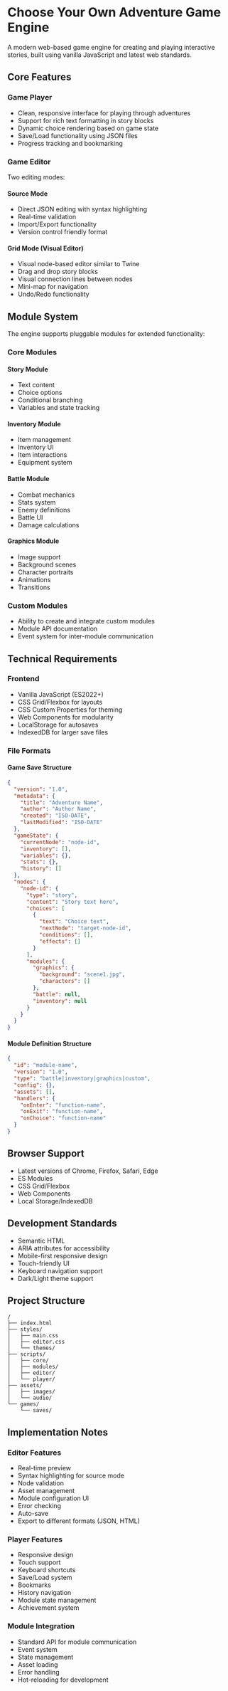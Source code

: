 # Choose Your Own Adventure Game Engine

A modern web-based game engine for creating and playing interactive stories, built using vanilla JavaScript and latest web standards.

## Core Features

### Game Player
- Clean, responsive interface for playing through adventures
- Support for rich text formatting in story blocks
- Dynamic choice rendering based on game state
- Save/Load functionality using JSON files
- Progress tracking and bookmarking

### Game Editor
Two editing modes:

#### Source Mode
- Direct JSON editing with syntax highlighting
- Real-time validation
- Import/Export functionality
- Version control friendly format

#### Grid Mode (Visual Editor)
- Visual node-based editor similar to Twine
- Drag and drop story blocks
- Visual connection lines between nodes
- Mini-map for navigation
- Undo/Redo functionality

## Module System

The engine supports pluggable modules for extended functionality:

### Core Modules

#### Story Module
- Text content
- Choice options
- Conditional branching
- Variables and state tracking

#### Inventory Module
- Item management
- Inventory UI
- Item interactions
- Equipment system

#### Battle Module
- Combat mechanics
- Stats system
- Enemy definitions
- Battle UI
- Damage calculations

#### Graphics Module
- Image support
- Background scenes
- Character portraits
- Animations
- Transitions

### Custom Modules
- Ability to create and integrate custom modules
- Module API documentation
- Event system for inter-module communication

## Technical Requirements

### Frontend
- Vanilla JavaScript (ES2022+)
- CSS Grid/Flexbox for layouts
- CSS Custom Properties for theming
- Web Components for modularity
- LocalStorage for autosaves
- IndexedDB for larger save files

### File Formats

#### Game Save Structure
```json
{
  "version": "1.0",
  "metadata": {
    "title": "Adventure Name",
    "author": "Author Name",
    "created": "ISO-DATE",
    "lastModified": "ISO-DATE"
  },
  "gameState": {
    "currentNode": "node-id",
    "inventory": [],
    "variables": {},
    "stats": {},
    "history": []
  },
  "nodes": {
    "node-id": {
      "type": "story",
      "content": "Story text here",
      "choices": [
        {
          "text": "Choice text",
          "nextNode": "target-node-id",
          "conditions": [],
          "effects": []
        }
      ],
      "modules": {
        "graphics": {
          "background": "scene1.jpg",
          "characters": []
        },
        "battle": null,
        "inventory": null
      }
    }
  }
}
```

#### Module Definition Structure
```json
{
  "id": "module-name",
  "version": "1.0",
  "type": "battle|inventory|graphics|custom",
  "config": {},
  "assets": [],
  "handlers": {
    "onEnter": "function-name",
    "onExit": "function-name",
    "onChoice": "function-name"
  }
}
```

## Browser Support
- Latest versions of Chrome, Firefox, Safari, Edge
- ES Modules
- CSS Grid/Flexbox
- Web Components
- Local Storage/IndexedDB

## Development Standards
- Semantic HTML
- ARIA attributes for accessibility
- Mobile-first responsive design
- Touch-friendly UI
- Keyboard navigation support
- Dark/Light theme support

## Project Structure
```
/
├── index.html
├── styles/
│   ├── main.css
│   ├── editor.css
│   └── themes/
├── scripts/
│   ├── core/
│   ├── modules/
│   ├── editor/
│   └── player/
├── assets/
│   ├── images/
│   └── audio/
└── games/
    └── saves/
```

## Implementation Notes

### Editor Features
- Real-time preview
- Syntax highlighting for source mode
- Node validation
- Asset management
- Module configuration UI
- Error checking
- Auto-save
- Export to different formats (JSON, HTML)

### Player Features
- Responsive design
- Touch support
- Keyboard shortcuts
- Save/Load system
- Bookmarks
- History navigation
- Module state management
- Achievement system

### Module Integration
- Standard API for module communication
- Event system
- State management
- Asset loading
- Error handling
- Hot-reloading for development
